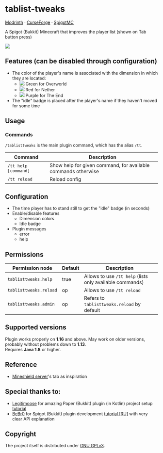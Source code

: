 # tablist-tweaks

[Modrinth](https://modrinth.com/plugin/tablist-tweaks) ·
[CurseForge](https://www.curseforge.com/minecraft/bukkit-plugins/tablist-tweaks) ·
[SpigotMC](https://www.spigotmc.org/resources/tablist-tweaks.109018)

A Spigot (Bukkit) Minecraft that improves the player list (shown on Tab button press)

![](https://cdn.discordapp.com/attachments/797224818763104317/1088857650512535562/tablist_tweaks_showcase.png)


## Features (can be disabled through configuration)

- The color of the player's name is associated with the dimension in which they are located:
  - ![](https://via.placeholder.com/15/55ff55/55ff55.png) Green for Overworld
  - ![](https://via.placeholder.com/15/ff5555/ff5555.png) Red for Nether
  - ![](https://via.placeholder.com/15/ff55ff/ff55ff.png) Purple for The End
- The "idle" badge is placed after the player's name if they haven't moved for some time


## Usage

### Commands

`/tablisttweaks` is the main plugin command, which has the alias `/tt`.

| Command              | Description                                                   |
|----------------------|---------------------------------------------------------------|
| `/tt help [command]` | Show help for given command, for available commands otherwise |
| `/tt reload`         | Reload config                                                 |


## Configuration

- The time player has to stand still to get the "idle" badge (in seconds)
- Enable/disable features
  - Dimension colors
  - Idle badge
- Plugin messages
  - error
  - help


## Permissions

| Permission node        | Default | Description                                               |
|------------------------|---------|-----------------------------------------------------------|
| `tablisttweaks.help`   | true    | Allows to use `/tt help` (lists only available commands)  |
| `tablisttweaks.reload` | op      | Allows to use `/tt reload`                                |
| `tablisttweaks.admin`  | op      | Refers to `tablisttweaks.reload` by default               |


## Supported versions
Plugin works properly on **1.16** and above. May work on older versions, probably without problems down to **1.13**.  
Requires **Java 1.8** or higher.


## Reference

- [Mineshield server](https://shield.land/mineshield)'s tab as inspiration


## Special thanks to:

- [Legitimoose](https://www.youtube.com/c/Legitimoose) for amazing Paper (Bukkit) plugin (in Kotlin) project setup [tutorial](https://youtu.be/5DBJcz0ceaw)
- [BeBr0](https://www.youtube.com/c/BeBr0) for Spigot (Bukkit) plugin development [tutorial [RU]](https://youtube.com/playlist?list=PLlLq-eYkh0bB_uyZN4NdzkxLBs9glZmIT) with very clear API explanation


## Copyright

The project itself is distributed under [GNU GPLv3](./LICENSE).
